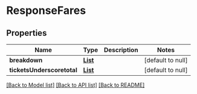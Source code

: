 # ResponseFares
## Properties

Name | Type | Description | Notes
------------ | ------------- | ------------- | -------------
**breakdown** | [**List**](ResponseFaresBreakdownItem.md) |  | [default to null]
**ticketsUnderscoretotal** | [**List**](ResponseFareTicket.md) |  | [default to null]

[[Back to Model list]](../README.md#documentation-for-models) [[Back to API list]](../README.md#documentation-for-api-endpoints) [[Back to README]](../README.md)

